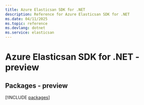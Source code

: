 ```yaml
---
title: Azure Elasticsan SDK for .NET
description: Reference for Azure Elasticsan SDK for .NET
ms.date: 04/11/2025
ms.topic: reference
ms.devlang: dotnet
ms.service: elasticsan
---
```

# Azure Elasticsan SDK for .NET - preview
## Packages - preview
[!INCLUDE [packages](elasticsan-index.md)]